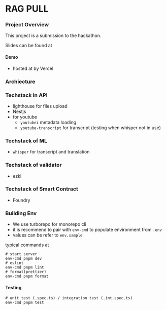 # RAG PULL

### Project Overview

This project is a submission to the hackathon.

Slides can be found at <TODO>

#### Demo

- hosted at <TODO> by Vercel

### Archiecture

### Techstack in API

- lighthouse for files upload
- Nestjs
- for youtube
  - `youtubei` metadata loading
  - `youtube-transcript` for transcript (testing when whisper not in use)

### Techstack of ML

- `whisper` for transcript and translation

### Techstack of validator

- ezkl

### Techstack of Smart Contract

- Foundry

### Building Env

- We use turborepo for monorepo cli
- it is recommend to pair with `env-cmd` to populate environment from `.env`
- values can be refer to `env.sample`

typical commands at

```
# start server
env-cmd pnpm dev
# eslint
env-cmd pnpm lint
# format(prettier)
env-cmd pnpm format
```

#### Testing


```
# unit test (.spec.ts) / integration test (.int.spec.ts)
env-cmd pnpm test

```